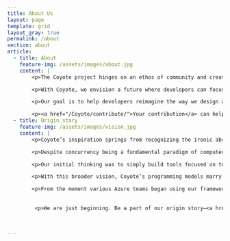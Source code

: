 ```yaml
---
title: About Us
layout: page
template: grid
layout_gray: true
permalink: /about
section: about
article:
  - title: About
    feature-img: /assets/images/about.jpg
    content: |
        <p>The Coyote project hinges on an ethos of community and creative freedom for developers working on concurrent systems.</p>

        <p>With Coyote, we envision a future where developers can focus on coding only. Through rapid design-implement-test cycles, Coyote empowers developers with a quantum leap in productivity. The technology provides programming frameworks that reduce the gap between design and implementation and offers unmatched testing capabilities for weeding out bugs early.</p>

        <p>Our goal is to help developers reimagine the way we design and implement asynchronous or distributed systems.</p>

        <p><a href="/Coyote/contribute/">Your contribution</a> can help propel Coyote as a framework of choice for developing highly reliable reactive systems. Please join us!</p>
  - title: Origin story
    feature-img: /assets/images/vision.jpg
    content: |
        <p>Coyote’s inspiration springs from recognizing the ironic absence of tooling for developing concurrent systems.</p>

        <p>Despite concurrency being a fundamental paradigm of computer science—all layers of a computer system are concurrent, starting from the hardware to the operating system, to applications, distributed systems, and cloud—not much attention has previously been given to the problem of testing these systems for correctness. Current practices dictate that unit tests be deterministic, often leading to the oblique art of stress testing to weed out bugs.</p>

        <p>Our initial thinking was to simply build tools focused on testing, but we quickly realized any technique focused only on testing would have severely limited value: Developers want to write elegant, correct, and performant code on the first go—they don’t want to be tracing buggy interleavings late into the wee hours.</p>

        <p>With this broader vision, Coyote’s programming models marry design, implementation, and testing phases for remarkable productivity. </p>

        <p>From the moment various Azure teams began using our framework, we’ve been receiving enthusiastic feedback. As a senior engineer tells us, “Coyote’s benefits are worth doing a rewrite of entire services.” </p> 
        
        
         <p>We are just beginning. Be a part of our origin story—<a href="https://github.com/microsoft/Coyote" target="_blank">join our developer community</a> today.</p> 

 

---
```

